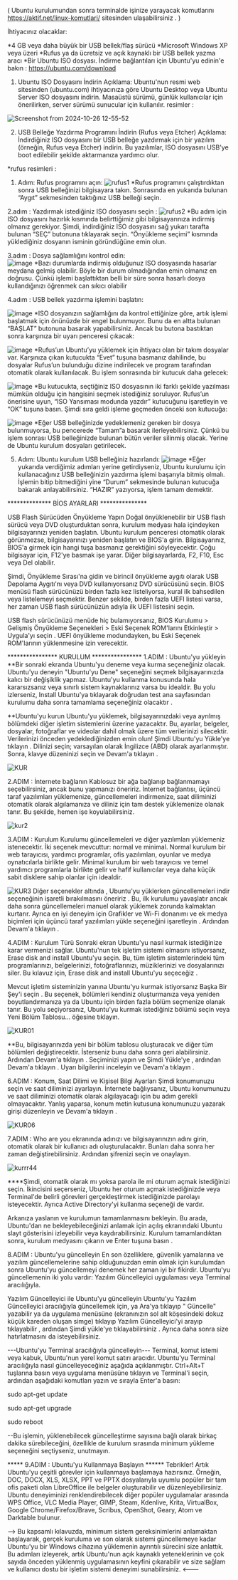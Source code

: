 ( Ubuntu kurulumundan sonra terminalde işinize yarayacak komutlarını https://aktif.net/linux-komutlari/ sitesinden ulaşabilirsiniz . )

İhtiyacınız olacaklar:

*4 GB veya daha büyük bir USB bellek/flaş sürücü
*Microsoft Windows XP veya üzeri
*Rufus  ya da ücretsiz ve açık kaynaklı bir USB bellek yazma aracı
*Bir Ubuntu ISO dosyası. İndirme bağlantıları için Ubuntu'yu edinin'e bakın : https://ubuntu.com/download


1. Ubuntu ISO Dosyasını İndirin
Açıklama: Ubuntu'nun resmi web sitesinden (ubuntu.com) ihtiyacınıza göre Ubuntu Desktop veya Ubuntu Server ISO dosyasını indirin. Masaüstü sürümü, günlük kullanıcılar için önerilirken, server sürümü sunucular için kullanılır.
resimler :

![Screenshot from 2024-10-26 12-55-52](https://github.com/user-attachments/assets/27955a33-8b33-4383-85b1-d0959ff40a49)

2. USB Belleğe Yazdırma Programını İndirin (Rufus veya Etcher)
Açıklama: İndirdiğiniz ISO dosyasını bir USB belleğe yazdırmak için bir yazılım (örneğin, Rufus veya Etcher) indirin. Bu yazılımlar, ISO dosyasını USB'ye boot edilebilir şekilde aktarmanıza yardımcı olur.

*rufus resimleri :
1. Adım: Rufus programını açın:
![rufus1](https://github.com/user-attachments/assets/430b5dff-f505-4dcf-ad3e-a1fd71958b91)
*Rufus programını çalıştırdıktan sonra USB belleğinizi bilgisayara takın. Sonrasında en yukarıda bulunan “Aygıt” sekmesinden taktığınız USB belleği seçin.

2.adım : Yazdırmak istediğiniz ISO dosyasını seçin :
![rufus2](https://github.com/user-attachments/assets/79824c6e-0415-419d-8e46-cd9cf6022681)
*Bu adım için ISO dosyasını hazırlık kısmında belirttiğimiz gibi bilgisayarınıza indirmiş olmanız gerekiyor. Şimdi, indirdiğiniz ISO dosyasını sağ yukarı tarafta bulunan “SEÇ” butonuna tıklayarak seçin. “Önyükleme seçimi” kısmında yüklediğiniz dosyanın isminin göründüğüne emin olun.

3.adım : Dosya sağlamlığını kontrol edin:         
![image](https://github.com/user-attachments/assets/8e277877-77bd-4def-9023-40d5eb7a32a8)
*Bazı durumlarda indirmiş olduğunuz ISO dosyasında hasarlar meydana gelmiş olabilir. Böyle bir durum olmadığından emin olmanız en doğrusu. Çünkü işlemi başlattıktan belli bir süre sonra hasarlı dosya kullandığınızı öğrenmek can sıkıcı olabilir

4.adım : USB bellek yazdırma işlemini başlatın:

![image](https://github.com/user-attachments/assets/382b1a49-4023-4e19-b477-5c854c9da84c)
*ISO dosyanızın sağlamlığını da kontrol ettiğinize göre, artık işlemi başlatmak için önünüzde bir engel bulunmuyor. Bunu da en altta bulunan “BAŞLAT” butonuna basarak yapabilirsiniz. Ancak bu butona bastıktan sonra karşınıza bir uyarı penceresi çıkacak:

![image](https://github.com/user-attachments/assets/79abf057-86fa-44fb-8f45-19b4818d6b81)
*Rufus’un Ubuntu’yu yüklemek için ihtiyacı olan bir takım dosyalar var. Karşınıza çıkan kutucukta “Evet” tuşuna basmanız dahilinde, bu dosyalar Rufus’un bulunduğu dizine indirilecek ve program tarafından otomatik olarak kullanılacak. Bu işlem sonrasında bir kutucuk daha gelecek:


![image](https://github.com/user-attachments/assets/a933da9a-6c74-479e-9be2-17c1291ba122)
*Bu kutucukta, seçtiğiniz ISO dosyasının iki farklı şekilde yazılması mümkün olduğu için hangisini seçmek istediğiniz soruluyor. Rufus’un önerisine uyun, “ISO Yansıması modunda yazdır” kutucuğunu işaretleyin ve “OK” tuşuna basın. Şimdi sıra geldi işleme geçmeden önceki son kutucuğa:


![image](https://github.com/user-attachments/assets/ca9bf710-c7f1-40d3-a103-c88dc5fe6a9b)
*Eğer USB belleğinizde yedeklemeniz gereken bir dosya bulunmuyorsa, bu pencerede “Tamam”a basarak ilerleyebilirsiniz. Çünkü bu işlem sonrası USB belleğinizde bulunan bütün veriler silinmiş olacak. Yerine de Ubuntu kurulum dosyaları getirilecek.

5. Adım: Ubuntu kurulum USB belleğiniz hazırlandı:
![image](https://github.com/user-attachments/assets/75d7694c-d249-4431-8ddf-9d25290ee734)
*Eğer yukarıda verdiğimiz adımları yerine getirdiyseniz, Ubuntu kurulumu için kullanacağınız USB belleğinizin yazdırma işlemi başarıyla bitmiş olmalı. İşlemin bitip bitmediğini yine “Durum” sekmesinde bulunan kutucuğa bakarak anlayabilirsiniz. “HAZIR” yazıyorsa, işlem tamam demektir.


************** BİOS AYARLARI ***************

USB Flash Sürücüden Önyükleme Yapın
Doğal önyüklenebilir bir USB flash sürücü veya DVD oluşturduktan sonra, kurulum medyası hala içindeyken bilgisayarınızı yeniden başlatın. Ubuntu kurulum penceresi otomatik olarak görünmezse, bilgisayarınızı yeniden başlatın ve BIOS'a girin. Bilgisayarınız, BIOS'a girmek için hangi tuşa basmanız gerektiğini söyleyecektir. Çoğu bilgisayar için, F12'ye basmak işe yarar. Diğer bilgisayarlarda, F2, F10, Esc veya Del olabilir.

Şimdi, Önyükleme Sırası'na gidin ve birincil önyükleme aygıtı olarak USB Depolama Aygıtı'nı veya DVD kullanıyorsanız DVD sürücüsünü seçin. BIOS menüsü flash sürücünüzü birden fazla kez listeliyorsa, kural ilk bahsedilen veya listelemeyi seçmektir. Benzer şekilde, birden fazla UEFI listesi varsa, her zaman USB flash sürücünüzün adıyla ilk UEFI listesini seçin.

USB flash sürücünüzü menüde hiç bulamıyorsanız, BIOS Kurulumu > Gelişmiş Önyükleme Seçenekleri > Eski Seçenek ROM'larını Etkinleştir > Uygula'yı seçin . UEFI önyükleme modundayken, bu Eski Seçenek ROM'larının yüklenmesine izin verecektir.

**************** KURULUM ****************
1.ADIM : Ubuntu'yu yükleyin
**Bir sonraki ekranda Ubuntu'yu deneme veya kurma seçeneğiniz olacak.
Ubuntu'yu deneyin
"Ubuntu'yu Dene" seçeneğini seçmek bilgisayarınızda kalıcı bir değişiklik yapmaz. Ubuntu'yu kullanma konusunda hala kararsızsanız veya sınırlı sistem kaynaklarınız varsa bu idealdir. Bu yolu izlerseniz, Install Ubuntu'ya tıklayarak doğrudan test ana sayfasından kurulumu daha sonra tamamlama seçeneğiniz olacaktır .

**Ubuntu'yu kurun
Ubuntu'yu yüklemek, bilgisayarınızdaki veya ayrılmış bölümdeki diğer işletim sistemlerini üzerine yazacaktır. Bu, ayarlar, belgeler, dosyalar, fotoğraflar ve videolar dahil olmak üzere tüm verilerinizi silecektir. Verilerinizi önceden yedeklediğinizden emin olun! Şimdi Ubuntu'yu Yükle'ye tıklayın .
Dilinizi seçin; varsayılan olarak İngilizce (ABD) olarak ayarlanmıştır. Sonra, klavye düzeninizi seçin ve Devam'a tıklayın .

![KUR](https://github.com/user-attachments/assets/fa28f45d-7749-4ddc-a0aa-da3d2c1ad1ef)

2.ADIM : İnternete bağlanın
Kablosuz bir ağa bağlanıp bağlanmamayı seçebilirsiniz, ancak bunu yapmanızı öneririz. İnternet bağlantısı, üçüncü taraf yazılımları yüklemenize, güncellemeleri indirmenize, saat diliminizi otomatik olarak algılamanıza ve diliniz için tam destek yüklemenize olanak tanır. Bu şekilde, hemen işe koyulabilirsiniz.

![kur2](https://github.com/user-attachments/assets/f1174853-b16f-463c-845e-cb073c03b044)

3.ADIM : Kurulum Kurulumu
güncellemeleri ve diğer yazılımları yüklemeniz istenecektir. İki seçenek mevcuttur: normal ve minimal. Normal kurulum bir web tarayıcısı, yardımcı programlar, ofis yazılımları, oyunlar ve medya oynatıcılarla birlikte gelir. Minimal kurulum bir web tarayıcısı ve temel yardımcı programlarla birlikte gelir ve hafif kullanıcılar veya daha küçük sabit disklere sahip olanlar için idealdir.

![KUR3](https://github.com/user-attachments/assets/242cab31-a624-42f4-ab0f-2d64019d656a)
Diğer seçenekler altında , Ubuntu'yu yüklerken güncellemeleri indir seçeneğinin işaretli bırakılmasını öneririz . Bu, ilk kurulumu yavaşlatır ancak daha sonra güncellemeleri manuel olarak yüklemek zorunda kalmaktan kurtarır. Ayrıca en iyi deneyim için Grafikler ve Wi-Fi donanımı ve ek medya biçimleri için üçüncü taraf yazılımları yükle seçeneğini işaretleyin . Ardından Devam'a tıklayın .

4.ADIM : Kurulum Türü
Sonraki ekran Ubuntu'yu nasıl kurmak istediğinize karar vermenizi sağlar. Ubuntu'nun tek işletim sistemi olmasını istiyorsanız, Erase disk and install Ubuntu'yu seçin. Bu, tüm işletim sistemlerindeki tüm programlarınızı, belgelerinizi, fotoğraflarınızı, müziklerinizi ve dosyalarınızı siler. Bu kılavuz için, Erase disk and install Ubuntu'yu seçeceğiz .

Mevcut işletim sisteminizin yanına Ubuntu'yu kurmak istiyorsanız Başka Bir Şey'i seçin . Bu seçenek, bölümleri kendiniz oluşturmanıza veya yeniden boyutlandırmanıza ya da Ubuntu için birden fazla bölüm seçmenize olanak tanır. Bu yolu seçiyorsanız, Ubuntu'yu kurmak istediğiniz bölümü seçin veya Yeni Bölüm Tablosu... öğesine tıklayın.

![KUR01](https://github.com/user-attachments/assets/ae88df20-fa14-4592-8c08-1765a9103e67)

**Bu, bilgisayarınızda yeni bir bölüm tablosu oluşturacak ve diğer tüm bölümleri değiştirecektir. İsterseniz bunu daha sonra geri alabilirsiniz. Ardından Devam'a tıklayın . Seçiminizi yapın ve Şimdi Yükle'ye , ardından Devam'a tıklayın . Uyarı bilgilerini inceleyin ve Devam'a tıklayın .

6.ADIM : Konum, Saat Dilimi ve Kişisel Bilgi Ayarları
Şimdi konumunuzu seçin ve saat diliminizi ayarlayın. İnternete bağlıysanız, Ubuntu konumunuzu ve saat diliminizi otomatik olarak algılayacağı için bu adım gerekli olmayacaktır. Yanlış yaparsa, konum metin kutusuna konumunuzu yazarak girişi düzenleyin ve Devam'a tıklayın .

![KUR06](https://github.com/user-attachments/assets/a2e454fb-0142-41b0-b8d6-75fe286b2b57)

7.ADIM : Who are you ekranında adınızı ve bilgisayarınızın adını girin, otomatik olarak bir kullanıcı adı oluşturulacaktır. Bunları daha sonra her zaman değiştirebilirsiniz. Ardından şifrenizi seçin ve onaylayın.

![kurrr44](https://github.com/user-attachments/assets/4a87369b-2a0d-4db9-aa60-f93317cfa980)

****Şimdi, otomatik olarak mı yoksa parola ile mi oturum açmak istediğinizi seçin. İkincisini seçerseniz, Ubuntu her oturum açmak istediğinizde veya Terminal'de belirli görevleri gerçekleştirmek istediğinizde parolayı isteyecektir. Ayrıca Active Directory'yi kullanma seçeneği de vardır.

Arkanıza yaslanın ve kurulumun tamamlanmasını bekleyin. Bu arada, Ubuntu'dan ne bekleyebileceğinizi anlamak için açılış ekranındaki Ubuntu slayt gösterisini izleyebilir veya kaydırabilirsiniz. Kurulum tamamlandıktan sonra, kurulum medyasını çıkarın ve Enter tuşuna basın .


8.ADIM : Ubuntu'yu güncelleyin
En son özelliklere, güvenlik yamalarına ve yazılım güncellemelerine sahip olduğunuzdan emin olmak için kurulumdan sonra Ubuntu'yu güncellemeyi denemek her zaman iyi bir fikirdir. Ubuntu'yu güncellemenin iki yolu vardır: Yazılım Güncelleyici uygulaması veya Terminal aracılığıyla.

Yazılım Güncelleyici ile Ubuntu'yu güncelleyin
Ubuntu'yu Yazılım Güncelleyici aracılığıyla güncellemek için, ya Ara'ya tıklayıp " Güncelle" yazabilir ya da uygulama menüsüne (ekranınızın sol alt köşesindeki dokuz küçük kareden oluşan simge) tıklayıp Yazılım Güncelleyici'yi arayıp tıklayabilir , ardından Şimdi yükle'ye tıklayabilirsiniz . Ayrıca daha sonra size hatırlatmasını da isteyebilirsiniz.

---Ubuntu'yu Terminal aracılığıyla güncelleyin---
Terminal, komut istemi veya kabuk, Ubuntu'nun yerel komut satırı aracıdır. Ubuntu'yu Terminal aracılığıyla nasıl güncelleyeceğiniz aşağıda açıklanmıştır. Ctrl+Alt+T tuşlarına basın veya uygulama menüsüne tıklayın ve Terminal'i seçin, ardından aşağıdaki komutları yazın ve sırayla Enter'a basın:

sudo apt-get update

sudo apt-get upgrade

sudo reboot

--Bu işlemin, yüklenebilecek güncelleştirme sayısına bağlı olarak birkaç dakika sürebileceğini, özellikle de kurulum sırasında minimum yükleme seçeneğini seçtiyseniz, unutmayın.

***** 9.ADIM : Ubuntu'yu Kullanmaya Başlayın ******
Tebrikler! Artık Ubuntu'yu çeşitli görevler için kullanmaya başlamaya hazırsınız. Örneğin, DOC, DOCX, XLS, XLSX, PPT ve PPTX dosyalarıyla uyumlu popüler bir tam ofis paketi olan LibreOffice ile belgeler oluşturabilir ve düzenleyebilirsiniz. Ubuntu deneyiminizi renklendirebilecek diğer popüler uygulamalar arasında WPS Office, VLC Media Player, GIMP, Steam, Kdenlive, Krita, VirtualBox, Google Chrome/Firefox/Brave, Scribus, OpenShot, Geary, Atom ve Darktable bulunur.

--> Bu kapsamlı kılavuzda, minimum sistem gereksinimlerini anlamaktan başlayarak, gerçek kuruluma ve son olarak sistemi güncellemeye kadar Ubuntu'yu bir Windows cihazına yüklemenin ayrıntılı sürecini size anlattık. Bu adımları izleyerek, artık Ubuntu'nun açık kaynaklı yeteneklerinin ve çok sayıda önceden yüklenmiş uygulamasının keyfini çıkarabilir ve size sağlam ve kullanıcı dostu bir işletim sistemi deneyimi sunabilirsiniz. <---

















